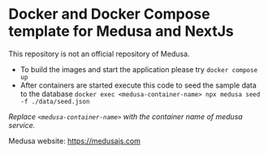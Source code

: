 
# Docker and Docker Compose template for Medusa and NextJs

This repository is not an official repository of Medusa.

* To build the images and start the application please try `docker compose up`
* After containers are started execute this code to seed the sample data to the database `docker exec <medusa-container-name> npx medusa seed -f ./data/seed.json`

*Replace `<medusa-container-name>` with the container name of medusa service.*

Medusa website: https://medusajs.com
